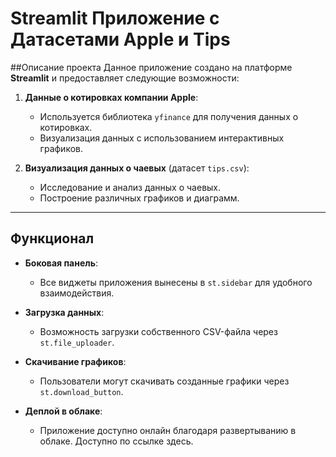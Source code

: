 # Streamlit Приложение с Датасетами Apple и Tips

##Описание проекта
Данное приложение создано на платформе **Streamlit** и предоставляет следующие возможности:

1. **Данные о котировках компании Apple**:
   - Используется библиотека `yfinance` для получения данных о котировках.
   - Визуализация данных с использованием интерактивных графиков.

2. **Визуализация данных о чаевых** (датасет `tips.csv`):
   - Исследование и анализ данных о чаевых.
   - Построение различных графиков и диаграмм.

---

## Функционал
- **Боковая панель**:
  - Все виджеты приложения вынесены в `st.sidebar` для удобного взаимодействия.
  
- **Загрузка данных**:
  - Возможность загрузки собственного CSV-файла через `st.file_uploader`.

- **Скачивание графиков**:
  - Пользователи могут скачивать созданные графики через `st.download_button`.

- **Деплой в облаке**:
  - Приложение доступно онлайн благодаря развертыванию в облаке. Доступно по ссылке здесь.


